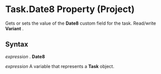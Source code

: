 
# Task.Date8 Property (Project)

Gets or sets the value of the  **Date8** custom field for the task. Read/write **Variant** .


## Syntax

 _expression_ . **Date8**

 _expression_ A variable that represents a **Task** object.

